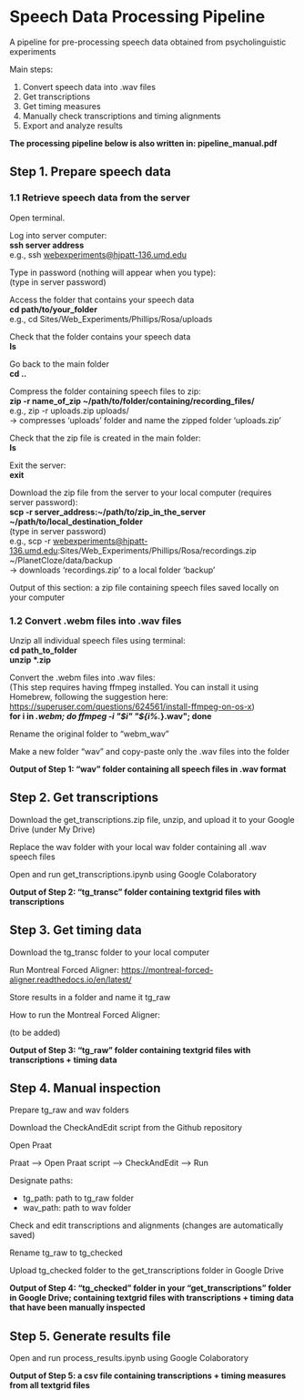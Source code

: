 # Speech Data Processing Pipeline
A pipeline for pre-processing speech data obtained from psycholinguistic experiments

Main steps:

1. Convert speech data into .wav files
2. Get transcriptions
3. Get timing measures
4. Manually check transcriptions and timing alignments
5. Export and analyze results
  
**The processing pipeline below is also written in: pipeline_manual.pdf**  

## Step 1. Prepare speech data

### 1.1 Retrieve speech data from the server

Open terminal.

Log into server computer:  
**ssh server address**  
e.g., ssh webexperiments@hjpatt-136.umd.edu  

Type in password (nothing will appear when you type):  
(type in server password)

Access the folder that contains your speech data  
**cd path/to/your_folder**  
e.g., cd Sites/Web_Experiments/Phillips/Rosa/uploads

Check that the folder contains your speech data  
**ls**

Go back to the main folder  
**cd ..**

Compress the folder containing speech files to zip:  
**zip -r name_of_zip ~/path/to/folder/containing/recording_files/**  
e.g., zip -r uploads.zip uploads/  
→ compresses ‘uploads’ folder and name the zipped folder ‘uploads.zip’

Check that the zip file is created in the main folder:  
**ls**

Exit the server:  
**exit**

Download the zip file from the server to your local computer (requires server password):  
**scp -r server_address:~/path/to/zip_in_the_server ~/path/to/local_destination_folder**  
(type in server password)  
e.g., scp -r webexperiments@hjpatt-136.umd.edu:Sites/Web_Experiments/Phillips/Rosa/recordings.zip ~/PlanetCloze/data/backup  
→ downloads ‘recordings.zip’ to a local folder ‘backup’

Output of this section: a zip file containing speech files saved locally on your computer

### 1.2 Convert .webm files into .wav files

Unzip all individual speech files using terminal:  
**cd path_to_folder**  
**unzip \*.zip**

Convert the .webm files into .wav files:  
(This step requires having ffmpeg installed. You can install it using Homebrew, following the suggestion here: https://superuser.com/questions/624561/install-ffmpeg-on-os-x)  
**for i in *.webm; do ffmpeg -i "$i" "${i%.*}.wav"; done**

Rename the original folder to “webm_wav”

Make a new folder “wav” and copy-paste only the .wav files into the folder

**Output of Step 1: “wav” folder containing all speech files in .wav format**




## Step 2. Get transcriptions

Download the get_transcriptions.zip file, unzip, and upload it to your Google Drive (under My Drive)

Replace the wav folder with your local wav folder containing all .wav speech files

Open and run get_transcriptions.ipynb using Google Colaboratory

**Output of Step 2: “tg_transc” folder containing textgrid files with transcriptions**




## Step 3. Get timing data

Download the tg_transc folder to your local computer

Run Montreal Forced Aligner: https://montreal-forced-aligner.readthedocs.io/en/latest/

Store results in a folder and name it tg_raw

How to run the Montreal Forced Aligner:

(to be added)

**Output of Step 3: “tg_raw” folder containing textgrid files with transcriptions + timing data**




## Step 4. Manual inspection

Prepare tg_raw and wav folders

Download the CheckAndEdit script from the Github repository

Open Praat

Praat --> Open Praat script --> CheckAndEdit --> Run

Designate paths:  
- tg_path: path to tg_raw folder
- wav_path: path to wav folder 

Check and edit transcriptions and alignments (changes are automatically saved)

Rename tg_raw to tg_checked

Upload tg_checked folder to the get_transcriptions folder in Google Drive

**Output of Step 4: “tg_checked” folder in your “get_transcriptions” folder in Google Drive; containing textgrid files with transcriptions + timing data that have been manually inspected**




## Step 5. Generate results file

Open and run process_results.ipynb using Google Colaboratory

**Output of Step 5: a csv file containing transcriptions + timing measures from all textgrid files**
